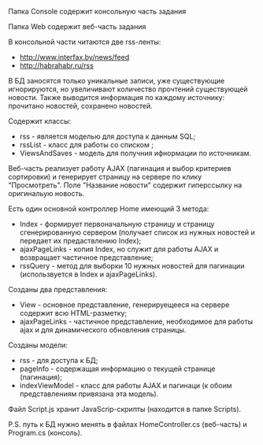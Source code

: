Папка Console содержит консольную часть задания

Папка Web содержит веб-часть задания

В консольной части читаются две rss-ленты: 
  - http://www.interfax.by/news/feed
  - http://habrahabr.ru/rss
  
В БД заносятся только уникальные записи, уже существующие игнорируются, но увеличивают количество прочтений существующей новости.
Также выводится информация по каждому источнику: прочитано новостей, сохранено новостей.

Содержит классы:
  - rss - является моделью для доступа к данным SQL;
  - rssList - класс для работы со списком <rss>;
  - ViewsAndSaves - модель для получния ифнормации по источникам.
  
Веб-часть реализует работу AJAX (пагинация и выбор критериев сортировки) и генерирует страницу на сервере по клику "Просмотреть".
Поле "Название новости" содержит гиперссылку на оригинальую новость.

Есть один основной контроллер Home имеющий 3 метода:
  - Index - формирует первоначальную страницу и страницу сгенерированную сервером 
    (получает список из нужных новостей и передает их предаствлению Index);
  - ajaxPageLinks - копия Index, но служит для работы AJAX и возвращает частичное представление;
  - rssQuery - метод для выборки 10 нужных новостей для пагинации (использвуется в Index и ajaxPageLinks).

Созданы два представления:
  - View - основное представление, генерируещееся на сервере содержит всю HTML-разметку;
  - ajaxPageLinks - частичное представление, необходимое для работы ajax и для динамического обновления страницы.

Созданы модели:
  - rss - для доступа к БД;
  - pageInfo - содержащая информацию о текущей странице (пагинация);
  - indexViewModel - класс для работы AJAX и пагинаци (к обоим представлениям привязана эта модель).

Файл Script.js хранит JavaScrip-скрипты (находится в папке Scripts).

P.S. путь к БД нужно менять в файлах HomeController.cs (веб-часть) и Program.cs (консоль).
